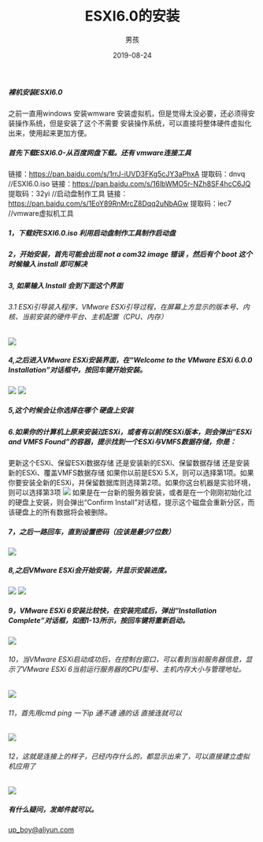 ﻿---
layout: post
title: 'ESXI6.0的安装'
date: 2019-08-24
author: 男孩
tags: vmware
---
##### 裸机安装ESXI6.0
之前一直用windows 安装wmware 安装虚拟机，但是觉得太没必要，还必须得安装操作系统，但是安装了这个不需要
安装操作系统，可以直接将整体硬件虚拟化出来，使用起来更加方便。
##### 首先下载ESXI6.0-从百度网盘下载。还有 vmware连接工具
链接：https://pan.baidu.com/s/1rrJ-iUVD3FKg5cJY3aPhxA   提取码：dnvq   //ESXI6.0.iso
链接：https://pan.baidu.com/s/16lbWMO5r-NZh8SF4hcC6JQ    提取码：32yi   //启动盘制作工具
链接：https://pan.baidu.com/s/1EoY89RnMrcZ8Dqq2uNbAGw    提取码：iec7    //vmware虚拟机工具
##### 1，下载好ESXI6.0.iso 利用启动盘制作工具制作启动盘
##### 2，开始安装，首先可能会出现 not a com32 image 错误 ，然后有个 boot  这个时候输入 install 即可解决
##### 3, 如果输入 Install 会到下面这个界面
###### 3.1 ESXi引导装入程序，VMware ESXi引导过程，在屏幕上方显示的版本号、内核、当前安装的硬件平台、主机配置（CPU、内存）
![](https://images2015.cnblogs.com/blog/986230/201704/986230-20170413184913908-443285635.png)
##### 4,之后进入VMware ESXi安装界面，在“Welcome to the VMware ESXi 6.0.0 Installation”对话框中，按回车键开始安装。
![](https://images2015.cnblogs.com/blog/986230/201704/986230-20170413182958767-1307945854.jpg)
![](https://images2015.cnblogs.com/blog/986230/201704/986230-20170413183006751-1509433113.jpg)
##### 5,这个时候会让你选择在哪个 硬盘上安装
##### 6.如果你的计算机上原来安装过ESXi，或者有以前的ESXi版本，则会弹出“ESXi and VMFS Found”的容器，提示找到一个ESXi与VMFS数据存储，你是：
更新这个ESXi、保留ESXi数据存储
还是安装新的ESXi、保留数据存储
还是安装新的ESXi、覆盖VMFS数据存储
如果你以前是ESXi 5.X，则可以选择第1项。如果你要安装全新的ESXi，并保留数据库则选择第2项。如果你这台机器是实验环境，则可以选择第3项
![](https://images2015.cnblogs.com/blog/986230/201704/986230-20170413185110080-655842803.jpg)
如果是在一台新的服务器安装，或者是在一个刚刚初始化过的硬盘上安装，则会弹出“Confirm Install”对话框，提示这个磁盘会重新分区，而该硬盘上的所有数据将会被删除。
##### 7，之后一路回车，直到设置密码（应该是最少7位数）
![](https://mgimg-ali.oss-cn-beijing.aliyuncs.com/vmware/password.jpg)
##### 8,之后VMware ESXi会开始安装，并显示安装进度。
![](https://images2015.cnblogs.com/blog/986230/201704/986230-20170413185658314-1415732093.jpg)
![](https://images2015.cnblogs.com/blog/986230/201704/986230-20170413185703876-493843843.jpg)
##### 9，VMware ESXi 6安装比较快，在安装完成后，弹出“Installation Complete”对话框，如图1-13所示，按回车键将重新启动。
![](https://images2015.cnblogs.com/blog/986230/201704/986230-20170413185811376-952613074.png)
###### 10，当VMware ESXi启动成功后，在控制台窗口，可以看到当前服务器信息，显示了VMware ESXi 6当前运行服务器的CPU型号、主机内存大小与管理地址。
![](https://images2015.cnblogs.com/blog/986230/201704/986230-20170413190147064-1304037687.png)
###### 11，首先用cmd ping 一下ip 通不通 通的话 直接连就可以
![](https://mgimg-ali.oss-cn-beijing.aliyuncs.com/vmware/e774d107d1aa427923751ade1a3881f.png)
###### 12，这就是连接上的样子，已经内存什么的，都显示出来了，可以直接建立虚拟机应用了
![](https://mgimg-ali.oss-cn-beijing.aliyuncs.com/vmware/b476b9447b6aa85685b9cec44bce784.png)
##### 有什么疑问，发邮件就可以。
up_boy@aliyun.com
